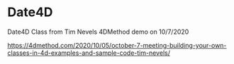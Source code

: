 # Date4D
 Date4D Class from Tim Nevels 4DMethod demo on 10/7/2020

https://4dmethod.com/2020/10/05/october-7-meeting-building-your-own-classes-in-4d-examples-and-sample-code-tim-nevels/

